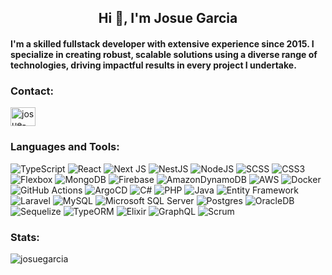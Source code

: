 <h2 align="center">Hi 👋, I'm Josue Garcia</h2>
<h4 align="left">I'm a skilled fullstack developer with extensive experience since 2015. I specialize in creating robust, scalable solutions using a diverse range of technologies, driving impactful results in every project I undertake.</h4>


<h3 align="left">Contact:</h3>
<p align="left">
<a href="https://linkedin.com/in/juan-josue-palacios" target="blank"><img align="center" src="https://raw.githubusercontent.com/rahuldkjain/github-profile-readme-generator/master/src/images/icons/Social/linked-in-alt.svg" alt="josue-garcia" height="30" width="40" /></a>
</p>

<h3 align="left">Languages and Tools:</h3>

![TypeScript](https://img.shields.io/badge/typescript-%23007ACC.svg?style=for-the-badge&logo=typescript&logoColor=white)
![React](https://img.shields.io/badge/react-%2320232a.svg?style=for-the-badge&logo=react&logoColor=%2361DAFB)
![Next JS](https://img.shields.io/badge/Next-black?style=for-the-badge&logo=next.js&logoColor=white)
![NestJS](https://img.shields.io/badge/nestjs-%23E0234E.svg?style=for-the-badge&logo=nestjs&logoColor=white)
![NodeJS](https://img.shields.io/badge/node.js-6DA55F?style=for-the-badge&logo=node.js&logoColor=white)
![SCSS](https://img.shields.io/badge/SCSS-hotpink.svg?style=for-the-badge&logo=SASS&logoColor=white)
![CSS3](https://img.shields.io/badge/CSS3-%231572B6.svg?style=for-the-badge&logo=css3&logoColor=white)
![Flexbox](https://img.shields.io/badge/Flexbox-264de4?style=for-the-badge&logo=css3&logoColor=white)
![MongoDB](https://img.shields.io/badge/MongoDB-%234ea94b.svg?style=for-the-badge&logo=mongodb&logoColor=white)
![Firebase](https://img.shields.io/badge/firebase-a08021?style=for-the-badge&logo=firebase&logoColor=ffcd34)
![AmazonDynamoDB](https://img.shields.io/badge/Amazon%20DynamoDB-4053D6?style=for-the-badge&logo=Amazon%20DynamoDB&logoColor=white)
![AWS](https://img.shields.io/badge/AWS-%23FF9900.svg?style=for-the-badge&logo=amazon-aws&logoColor=white)
![Docker](https://img.shields.io/badge/docker-%230db7ed.svg?style=for-the-badge&logo=docker&logoColor=white)
![GitHub Actions](https://img.shields.io/badge/GitHub%20Actions-%232671E5.svg?style=for-the-badge&logo=githubactions&logoColor=white)
![ArgoCD](https://img.shields.io/badge/ArgoCD-%23000000.svg?style=for-the-badge&logo=argo&logoColor=#d16044)
![C#](https://img.shields.io/badge/C%23-68217A?style=for-the-badge&logo=c-sharp&logoColor=white)
![PHP](https://img.shields.io/badge/php-%23777BB4.svg?style=for-the-badge&logo=php&logoColor=white)
![Java](https://img.shields.io/badge/java-%23ED8B00.svg?style=for-the-badge&logo=openjdk&logoColor=white)
![Entity Framework](https://img.shields.io/badge/Entity%20Framework-%235C2D91.svg?style=for-the-badge&logo=.net&logoColor=white)
![Laravel](https://img.shields.io/badge/laravel-%23FF2D20.svg?style=for-the-badge&logo=laravel&logoColor=white)
![MySQL](https://img.shields.io/badge/mysql-%2300f.svg?style=for-the-badge&logo=mysql&logoColor=white)
![Microsoft SQL Server](https://img.shields.io/badge/Microsoft%20SQL%20Server-CC2927?style=for-the-badge&logo=microsoft%20sql%20server&logoColor=white)
![Postgres](https://img.shields.io/badge/postgres-%23316192.svg?style=for-the-badge&logo=postgresql&logoColor=white)
![OracleDB](https://img.shields.io/badge/Oracle-%23F00000.svg?style=for-the-badge&logo=oracle&logoColor=white)
![Sequelize](https://img.shields.io/badge/sequelize-%2365A51F.svg?style=for-the-badge&logo=sequelize&logoColor=white)
![TypeORM](https://img.shields.io/badge/TypeORM-FF2D20?style=for-the-badge&logo=typeorm&logoColor=white)
![Elixir](https://img.shields.io/badge/elixir-4B275F?style=for-the-badge&logo=elixir&logoColor=white)
![GraphQL](https://img.shields.io/badge/-GraphQL-E10098?style=for-the-badge&logo=graphql&logoColor=white)
![Scrum](https://img.shields.io/badge/Scrum-0D47A1?style=for-the-badge&logo=scrum&logoColor=white)

<h3 align="left">Stats:</h3>
<p><img align="center" src="https://github-readme-stats.vercel.app/api/top-langs?username=JosueG15&show_icons=true&locale=en&layout=compact&theme=nord" alt="josuegarcia" /></p>
